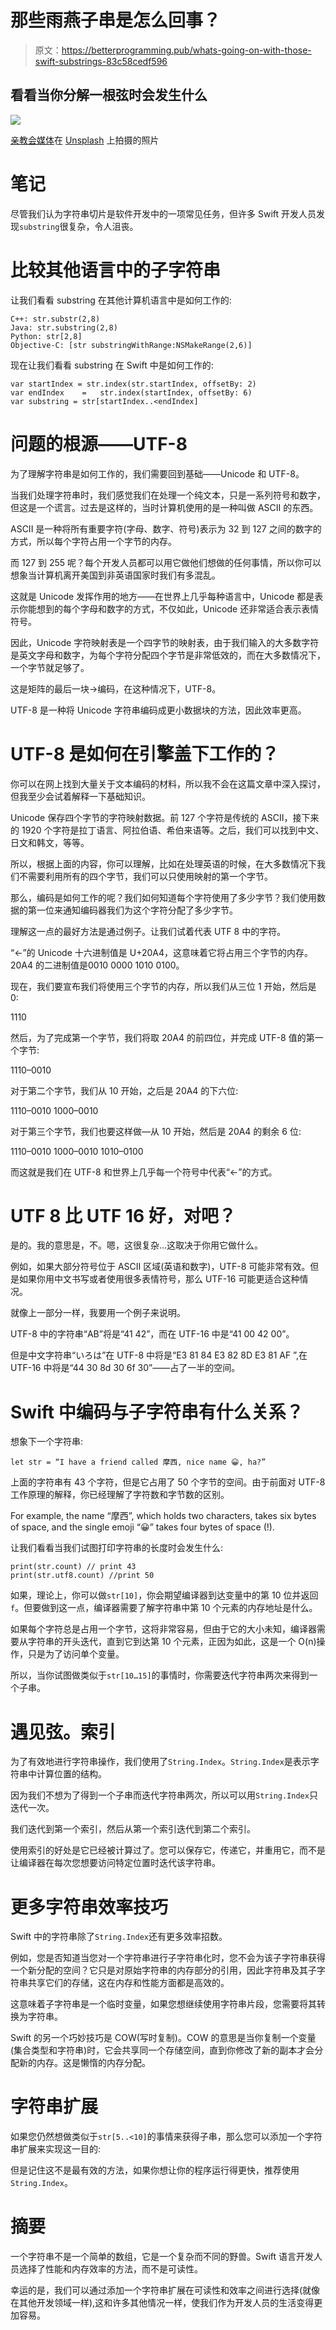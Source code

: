 # 那些雨燕子串是怎么回事？

> 原文：<https://betterprogramming.pub/whats-going-on-with-those-swift-substrings-83c58cedf596>

## 看看当你分解一根弦时会发生什么

![](img/98a6ce056b4efadd716fb06952d015ed.png)

[亲教会媒体](https://unsplash.com/@prochurchmedia?utm_source=unsplash&utm_medium=referral&utm_content=creditCopyText)在 [Unsplash](https://unsplash.com/s/photos/cut-paper?utm_source=unsplash&utm_medium=referral&utm_content=creditCopyText) 上拍摄的照片

# 笔记

尽管我们认为字符串切片是软件开发中的一项常见任务，但许多 Swift 开发人员发现`substring`很复杂，令人沮丧。

# 比较其他语言中的子字符串

让我们看看 substring 在其他计算机语言中是如何工作的:

```
C++: str.substr(2,8)
Java: str.substring(2,8)
Python: str[2,8]
Objective-C: [str substringWithRange:NSMakeRange(2,6)]
```

现在让我们看看 substring 在 Swift 中是如何工作的:

```
var startIndex = str.index(str.startIndex, offsetBy: 2)
var endIndex    =   str.index(startIndex, offsetBy: 6)
var substring = str[startIndex..<endIndex]
```

# 问题的根源——UTF-8

为了理解字符串是如何工作的，我们需要回到基础——Unicode 和 UTF-8。

当我们处理字符串时，我们感觉我们在处理一个纯文本，只是一系列符号和数字，但这是一个谎言。过去是这样的，当时计算机使用的是一种叫做 ASCII 的东西。

ASCII 是一种将所有重要字符(字母、数字、符号)表示为 32 到 127 之间的数字的方式，所以每个字符占用一个字节的内存。

而 127 到 255 呢？每个开发人员都可以用它做他们想做的任何事情，所以你可以想象当计算机离开美国到非英语国家时我们有多混乱。

这就是 Unicode 发挥作用的地方——在世界上几乎每种语言中，Unicode 都是表示你能想到的每个字母和数字的方式，不仅如此，Unicode 还非常适合表示表情符号。

因此，Unicode 字符映射表是一个四字节的映射表，由于我们输入的大多数字符是英文字母和数字，为每个字符分配四个字节是非常低效的，而在大多数情况下，一个字节就足够了。

这是矩阵的最后一块->编码，在这种情况下，UTF-8。

UTF-8 是一种将 Unicode 字符串编码成更小数据块的方法，因此效率更高。

# UTF-8 是如何在引擎盖下工作的？

你可以在网上找到大量关于文本编码的材料，所以我不会在这篇文章中深入探讨，但我至少会试着解释一下基础知识。

Unicode 保存四个字节的字符映射数据。前 127 个字符是传统的 ASCII，接下来的 1920 个字符是拉丁语言、阿拉伯语、希伯来语等。之后，我们可以找到中文、日文和韩文，等等。

所以，根据上面的内容，你可以理解，比如在处理英语的时候，在大多数情况下我们不需要利用所有的四个字节，我们可以只使用映射的第一个字节。

那么，编码是如何工作的呢？我们如何知道每个字符使用了多少字节？我们使用数据的第一位来通知编码器我们为这个字符分配了多少字节。

理解这一点的最好方法是通过例子。让我们试着代表 UTF 8 中的字符。

“←”的 Unicode 十六进制值是 U+20A4，这意味着它将占用三个字节的内存。20A4 的二进制值是0010 0000 1010 0100。

现在，我们要宣布我们将使用三个字节的内存，所以我们从三位 1 开始，然后是 0:

1110

然后，为了完成第一个字节，我们将取 20A4 的前四位，并完成 UTF-8 值的第一个字节:

1110–0010

对于第二个字节，我们从 10 开始，之后是 20A4 的下六位:

1110–0010 1000–0010

对于第三个字节，我们也要这样做—从 10 开始，然后是 20A4 的剩余 6 位:

1110–0010 1000–0010 1010–0100

而这就是我们在 UTF-8 和世界上几乎每一个符号中代表“←”的方式。

# UTF 8 比 UTF 16 好，对吧？

是的。我的意思是，不。嗯，这很复杂…这取决于你用它做什么。

例如，如果大部分符号位于 ASCII 区域(英语和数字)，UTF-8 可能非常有效。但是如果你用中文书写或者使用很多表情符号，那么 UTF-16 可能更适合这种情况。

就像上一部分一样，我要用一个例子来说明。

UTF-8 中的字符串“AB”将是“41 42”，而在 UTF-16 中是“41 00 42 00”。

但是中文字符串“いろは”在 UTF-8 中将是“E3 81 84 E3 82 8D E3 81 AF ”,在 UTF-16 中将是“44 30 8d 30 6f 30”——占了一半的空间。

# Swift 中编码与子字符串有什么关系？

想象下一个字符串:

```
let str = “I have a friend called 摩西, nice name 😀, ha?”
```

上面的字符串有 43 个字符，但是它占用了 50 个字节的空间。由于前面对 UTF-8 工作原理的解释，你已经理解了字符数和字节数的区别。

For example, the name “摩西”, which holds two characters, takes six bytes of space, and the single emoji “😀” takes four bytes of space (!).

让我们看看当我们试图打印字符串的长度时会发生什么:

```
print(str.count) // print 43
print(str.utf8.count) //print 50
```

如果，理论上，你可以做`str[10]`，你会期望编译器到达变量中的第 10 位并返回`f`。但要做到这一点，编译器需要了解字符串中第 10 个元素的内存地址是什么。

如果每个字符总是占用一个字节，这将非常容易，但由于它的大小未知，编译器需要从字符串的开头迭代，直到它到达第 10 个元素，正因为如此，这是一个 O(n)操作，只是为了访问单个变量。

所以，当你试图做类似于`str[10…15]`的事情时，你需要迭代字符串两次来得到一个子串。

# 遇见弦。索引

为了有效地进行字符串操作，我们使用了`String.Index`。`String.Index`是表示字符串中计算位置的结构。

因为我们不想为了得到一个子串而迭代字符串两次，所以可以用`String.Index`只迭代一次。

我们迭代到第一个索引，然后从第一个索引迭代到第二个索引。

使用索引的好处是它已经被计算过了。您可以保存它，传递它，并重用它，而不是让编译器在每次您想要访问特定位置时迭代该字符串。

# 更多字符串效率技巧

Swift 中的字符串除了`String.Index`还有更多效率招数。

例如，您是否知道当您对一个字符串进行子字符串化时，您不会为该子字符串获得一个新分配的空间？它只是对原始字符串的内存部分的引用，因此字符串及其子字符串共享它们的存储，这在内存和性能方面都是高效的。

这意味着子字符串是一个临时变量，如果您想继续使用字符串片段，您需要将其转换为字符串。

Swift 的另一个巧妙技巧是 COW(写时复制)。COW 的意思是当你复制一个变量(集合类型和字符串)时，它会共享同一个存储空间，直到你修改了新的副本才会分配新的内存。这是懒惰的内存分配。

# 字符串扩展

如果您仍然想做类似于`str[5..<10]`的事情来获得子串，那么您可以添加一个字符串扩展来实现这一目的:

但是记住这不是最有效的方法，如果你想让你的程序运行得更快，推荐使用`String.Index`。

# 摘要

一个字符串不是一个简单的数组，它是一个复杂而不同的野兽。Swift 语言开发人员选择了性能和内存效率的方法，而不是可读性。

幸运的是，我们可以通过添加一个字符串扩展在可读性和效率之间进行选择(就像在其他开发领域一样),这和许多其他情况一样，使我们作为开发人员的生活变得更加容易。